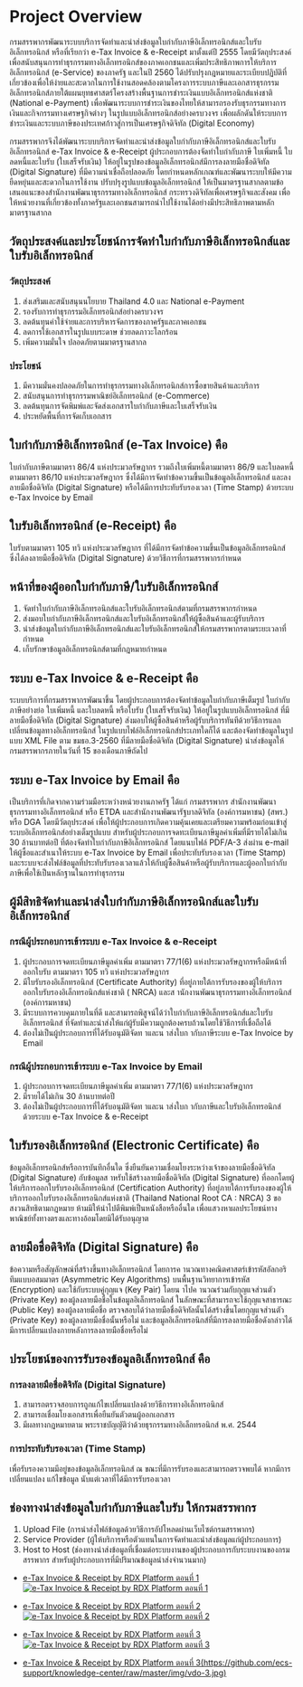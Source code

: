 Project Overview
==

กรมสรรพากรพัฒนาระบบบริการจัดทำและนำส่งข้อมูลใบกำกับภาษีอิเล็กทรอนิกส์และใบรับอิเล็กทรอนิกส์ หรือที่เรียกว่า e-Tax Invoice & e-Receipt มาตั้งแต่ปี 2555 โดยมีวัตถุประสงค์เพื่อสนับสนุนการทำธุรกรรมทางอิเล็กทรอนิกส์ของภาคเอกชนและเพิ่มประสิทธิภาพการให้บริการอิเล็กทรอนิกส์ (e-Service) ของภาครัฐ และในปี 2560 ได้ปรับปรุงกฎหมายและระเบียบปฏิบัติที่เกี่ยวข้องเพื่อให้ง่ายและสะดวกในการใช้งานสอดคล้องตามโครงการระบบภาษีและเอกสารธุรกรรมอิเล็กทรอนิกส์ภายใต้แผนยุทธศาสตร์โครงสร้างพื้นฐานการชำระเงินแบบอิเล็กทรอนิกส์แห่งชาติ (National e-Payment) เพื่อพัฒนาระบบการชำระเงินของไทยให้สามารถรองรับธุรกรรมทางการเงินและกิจกรรมทางเศรษฐกิจต่างๆ ในรูปแบบอิเล็กทรอนิกส์อย่างครบวงจร เพื่อผลักดันให้ระบบการชำระเงินและระบบภาษีของประเทศก้าวสู่การเป็นเศรษฐกิจดิจิทัล (Digital Economy)

‌กรมสรรพากรจึงได้พัฒนาระบบบริการจัดทำและนำส่งข้อมูลใบกำกับภาษีอิเล็กทรอนิกส์และใบรับอิเล็กทรอนิกส์ e-Tax Invoice & e-Receipt ผู้ประกอบการต้องจัดทำใบกำกับภาษี ใบเพิ่มหนี้ ใบลดหนี้และใบรับ (ใบเสร็จรับเงิน) ให้อยู่ในรูปของข้อมูลอิเล็กทรอนิกส์มีการลงลายมือชื่อดิจิทัล (Digital Signature) ที่มีความน่าเชื่อถือปลอดภัย โดยกำหนดหลักเกณฑ์และพัฒนาระบบให้มีความยืดหยุ่นและสะดวกในการใช้งาน ปรับปรุงรูปแบบข้อมูลอิเล็กทรอนิกส์ ให้เป็นมาตรฐานสากลตามข้อเสนอแนะของสำนักงานพัฒนาธุรกรรมทางอิเล็กทรอนิกส์ กระทรวงดิจิทัลเพื่อเศรษฐกิจและสังคม เพื่อให้หน่วยงานที่เกี่ยวข้องทั้งภาครัฐและเอกชนสามารถนำไปใช้งานได้อย่างมีประสิทธิภาพตามหลักมาตรฐานสากล


## วัตถุประสงค์และประโยชน์การจัดทำใบกำกับภาษีอิเล็กทรอนิกส์และใบรับอิเล็กทรอนิกส์

### วัตถุประสงค์‌

1.  ส่งเสริมและสนับสนุนนโยบาย Thailand 4.0 และ National e-Payment    
2.  รองรับการทำธุรกรรมอิเล็กทรอนิกส์อย่างครบวงจร    
3.  ลดต้นทุนค่าใช้จ่ายและการบริหารจัดการของภาครัฐและภาคเอกชน    
4.  ลดการใช้เอกสารในรูปแบบระดาษ ช่วยลดภาวะโลกร้อน    
5.  เพิ่มความมั่นใจ ปลอดภัยตามมาตรฐานสากล
‌

### ประโยชน์‌

1.  มีความมั่นคงปลอดภัยในการทำธุรกรรมทางอิเล็กทรอนิกส์การซื้อขายสินค้าและบริการ    
2.  สนับสนุนการทำธุรกรรมพาณิชย์อิเล็กทรอนิกส์ (e-Commerce)    
3.  ลดต้นทุนการจัดพิมพ์และจัดส่งเอกสารใบกำกับภาษีและใบเสร็จรับเงิน    
4.  ประหยัดพื้นที่การจัดเก็บเอกสาร

## ใบกำกับภาษีอิเล็กทรอนิกส์ (e-Tax Invoice) คือ 

ใบกำกับภาษีตามมาตรา 86/4 แห่งประมวลรัษฎากร รวมถึงใบเพิ่มหนี้ตามมาตรา 86/9 
และใบลดหนี้ตามมาตรา 86/10 แห่งประมวลรัษฎากร ซึ่งได้มีการจัดทำข้อความขึ้นเป็นข้อมูลอิเล็กทรอนิกส์ และลงลายมือชื่อดิจิทัล (Digital Signature) หรือได้มีการประทับรับรองเวลา (Time Stamp) ด้วยระบบ e-Tax Invoice by Email 


## ใบรับอิเล็กทรอนิกส์ (e-Receipt) คือ 

ใบรับตามมาตรา 105 ทวิ แห่งประมวลรัษฎากร ที่ได้มีการจัดทำข้อความขึ้นเป็นข้อมูลอิเล็กทรอนิกส์ ซึ่งได้ลงลายมือชื่อดิจิทัล (Digital Signature) ด้วยวิธีการที่กรมสรรพากรกำหนด

## หน้าที่ของผู้ออกใบกำกับภาษี/ใบรับอิเล็กทรอนิกส์

1. จัดทำใบกำกับภาษีอิเล็กทรอนิกส์และใบรับอิเล็กทรอนิกส์ตามที่กรมสรรพากรกำหนด
2. ส่งมอบใบกำกับภาษีอิเล็กทรอนิกส์และใบรับอิเล็กทรอนิกส์ให้ผู้ซื้อสินค้าและผู้รับบริการ
3. นำส่งข้อมูลใบกำกับภาษีอิเล็กทรอนิกส์และใบรับอิเล็กทรอนิกส์ให้กรมสรรพากรตามระยะเวลาที่กำหนด
4. เก็บรักษาข้อมูลอิเล็กทรอนิกส์ตามที่กฎหมายกำหนด

## ระบบ  e-Tax Invoice & e-Receipt คือ

ระบบบริการที่กรมสรรพากรพัฒนาขึ้น โดยผู้ประกอบการต้องจัดทำข้อมูลใบกำกับภาษีเต็มรูป  ใบกำกับภาษีอย่างย่อ ใบเพิ่มหนี้ และใบลดหนี้ หรือใบรับ (ใบเสร็จรับเงิน) ให้อยู่ในรูปแบบอิเล็กทรอนิกส์ ที่มีลายมือชื่อดิจิทัล (Digital Signature) ส่งมอบให้ผู้ซื้อสินค้าหรือผู้รับบริการทันทีด้วยวิธีการแลกเปลี่ยนข้อมูลทางอิเล็กทรอนิกส์ ในรูปแบบไฟล์อิเล็กทรอนิกส์ประเภทใดก็ได้  และต้องจัดทำข้อมูลในรูปแบบ  XML File ตาม ขมธอ.3-2560 ที่มีลายมือชื่อดิจิทัล (Digital Signature) นำส่งข้อมูลให้กรมสรรพากรภายในวันที่ 15 ของเดือนภาษีถัดไป

## ระบบ  e-Tax Invoice by Email คือ 

เป็นบริการที่เกิดจากความร่วมมือระหว่างหน่วยงานภาครัฐ ได้แก่ กรมสรรพากร สำนักงานพัฒนาธุรกรรมทางอิเล็กทรอนิกส์ หรือ  ETDA และสำนักงานพัฒนารัฐบาลดิจิทัล (องค์การมหาชน) (สพร.)  หรือ DGA โดยมีวัตถุประสงค์ เพื่อให้ผู้ประกอบการเกิดความคุ้นเคยและเตรียมความพร้อมก่อนเข้าสู่ระบบอิเล็กทรอนิกส์อย่างเต็มรูปแบบ  สำหรับผู้ประกอบการจดทะเบียนภาษีมูลค่าเพิ่มที่มีรายได้ไม่เกิน 30 ล้านบาทต่อปี  ที่ต้องจัดทำใบกำกับภาษีอิเล็กทรอนิกส์  โดยแนบไฟล์ PDF/A-3 ส่งผ่าน e-mail ให้ผู้ซื้อและสำเนาให้ระบบ  e-Tax Invoice by Email เพื่อประทับรับรองเวลา (Time Stamp) และระบบจะส่งไฟล์ข้อมูลที่ประทับรับรองเวลาแล้วให้กับผู้ซื้อสินค้าหรือผู้รับบริการและผู้ออกใบกำกับภาษีเพื่อใช้เป็นหลักฐานในการทำธุรกรรม

## ผู้มีสิทธิจัดทำและนำส่งใบกำกับภาษีอิเล็กทรอนิกส์และใบรับอิเล็กทรอนิกส์ 

### กรณีผู้ประกอบการเข้าระบบ  e-Tax Invoice & e-Receipt
1. ผู้ประกอบการจดทะเบียนภาษีมูลค่าเพิ่ม ตามมาตรา 77/1(6) แห่งประมวลรัษฎากรหรือมีหน้าที่ออกใบรับ ตามมาตรา 105 ทวิ แห่งประมวลรัษฎากร
2. มีใบรับรองอิเล็กทรอนิกส์ (Certificate Authority) ที่อยู่ภายใต้การรับรองของผู้ให้บริการออกใบรับรองอิเล็กทรอนิกส์แห่งชาติ ( NRCA) และส านักงานพัฒนาธุรกรรมทางอิเล็กทรอนิกส์ (องค์การมหาชน)
3. มีระบบการควบคุมภายในที่ดี และสามารถพิสูจน์ได้ว่าใบกำกับภาษีอิเล็กทรอนิกส์และใบรับอิเล็กทรอนิกส์ ที่จัดทำและนำส่งให้แก่ผู้รับมีความถูกต้องครบถ้วนโดยใช้วิธีการที่เชื่อถือได้
4. ต้องไม่เป็นผู้ประกอบการที่ได้รับอนุมัติจัดท าและน าส่งใบก ากับภาษีระบบ  e-Tax Invoice by Email

### กรณีผู้ประกอบการเข้าระบบ  e-Tax Invoice by Email
1) ผู้ประกอบการจดทะเบียนภาษีมูลค่าเพิ่ม ตามมาตรา 77/1(6) แห่งประมวลรัษฎากร  
2) มีรายได้ไม่เกิน 30 ล้านบาทต่อปี
3) ต้องไม่เป็นผู้ประกอบการที่ได้รับอนุมัติจัดท าและน าส่งใบก ากับภาษีและใบรับอิเล็กทรอนิกส์
ด้วยระบบ  e-Tax Invoice & e-Receipt

## ใบรับรองอิเล็กทรอนิกส์ (Electronic Certificate) คือ   
    
ข้อมูลอิเล็กทรอนิกส์หรือการบันทึกอื่นใด ซึ่งยืนยันความเชื่อมโยงระหว่างเจ้าของลายมือชื่อดิจิทัล (Digital Signature) กับข้อมูลส าหรับใช้สร้างลายมือชื่อดิจิทัล (Digital Signature) ที่ออกโดยผู้ให้บริการออกใบรับรองอิเล็กทรอนิกส์ (Certification Authority) ที่อยู่ภายใต้การรับรองของผู้ให้บริการออกใบรับรองอิเล็กทรอนิกส์แห่งชาติ (Thailand National Root CA : NRCA) 3 ขอสงวนสิทธิตามกฎหมาย ห้ามมิให้นำไปตีพิมพ์เป็นหนังสือหรืออื่นใด เพื่อแสวงหาผลประโยชน์ทางพาณิชย์ทั้งทางตรงและทางอ้อมโดยมิได้รับอนุญาต

## ลายมือชื่อดิจิทัล (Digital Signature) คือ

ข้อความหรือสัญลักษณ์ที่สร้างขึ้นทางอิเล็กทรอนิกส์ โดยการค านวณทางคณิตศาสตร์เข้ารหัสอัลกอริทึมแบบอสมมาตร (Asymmetric Key Algorithms) บนพื้นฐานวิทยาการเข้ารหัส (Encryption) และใช้กับระบบคู่กุญแจ (Key Pair) โดยน าไปค านวณร่วมกับกุญแจส่วนตัว (Private Key) ของผู้ลงลายมือชื่อในข้อมูลอิเล็กทรอนิกส์ ในลักษณะที่สามารถจะใช้กุญแจสาธารณะ (Public Key) ของผู้ลงลายมือชื่อ ตรวจสอบได้ว่าลายมือชื่อดิจิทัลนั้นได้สร้างขึ้นโดยกุญแจส่วนตัว (Private Key) ของผู้ลงลายมือชื่อนั้นหรือไม่ และข้อมูลอิเล็กทรอนิกส์ที่มีการลงลายมือชื่อดังกล่าวได้มีการเปลี่ยนแปลงภายหลังการลงลายมือชื่อหรือไม่


## ประโยชน์ของการรับรองข้อมูลอิเล็กทรอนิกส์ คือ

### การลงลายมือชื่อดิจิทัล (Digital Signature)
1. สามารถตรวจสอบการถูกแก้ไขเปลี่ยนแปลงด้วยวิธีการทางอิเล็กทรอนิกส์
2. สามารถเชื่อมโยงเอกสารเพื่อยืนยันตัวตนผู้ออกเอกสาร
3. มีผลทางกฎหมายตาม  พระราชบัญญัติว่าด้วยธุรกรรมทางอิเล็กทรอนิกส์ พ.ศ. 2544

### การประทับรับรองเวลา (Time Stamp)

เพื่อรับรองความมีอยู่ของข้อมูลอิเล็กทรอนิกส์ ณ ขณะที่มีการรับรองและสามารถตรวจพบได้ หากมีการเปลี่ยนแปลง แก้ไขข้อมูล นับแต่เวลาที่ได้มีการรับรองเวลา


## ช่องทางนำส่งข้อมูลใบกำกับภาษีและใบรับ ให้กรมสรรพากร

1. Upload File (การนำส่งไฟล์ข้อมูลด้วยวิธีการอัปโหลดผ่านเว็บไซต์กรมสรรพากร)
2. Service Provider (ผู้ให้บริการหรือตัวแทนในการจัดทำและนำส่งข้อมูลแก่ผู้ประกอบการ)
3. Host to Host (ช่องทางนำส่งข้อมูลที่เชื่อมต่อระบบงานของผู้ประกอบการกับระบบงานของกรมสรรพากร สำหรับผู้ประกอบการที่มีปริมาณข้อมูลนำส่งจำนวนมาก)



-   [e-Tax Invoice & Receipt by RDX Platform ตอนที่ 1 ![e-Tax Invoice & Receipt by RDX Platform ตอนที่ 1](http://img.youtube.com/vi/UeXSSSINZUc/0.jpg)](http://www.youtube.com/watch?v=UeXSSSINZUc) 
    
-   [e-Tax Invoice & Receipt by RDX Platform ตอนที่ 2 ![e-Tax Invoice & Receipt by RDX Platform ตอนที่ 2](http://img.youtube.com/vi/Nv3iRIGGwYk/0.jpg)](https://www.youtube.com/watch?v=Nv3iRIGGwYk) 
   
-   [e-Tax Invoice & Receipt by RDX Platform ตอนที่ 3 ![e-Tax Invoice & Receipt by RDX Platform ตอนที่ 3](http://img.youtube.com/vi/Nv3iRIGGwYk/0.jpg)](https://www.youtube.com/watch?v=Nv3iRIGGwYk) 
 
-  [e-Tax Invoice & Receipt by RDX Platform ตอนที่ 3(https://github.com/ecs-support/knowledge-center/raw/master/img/vdo-3.jpg) ](https://drive.google.com/file/d/1MJCa96zHQRD2KQU2hxRLQePWuVPQC-V4/view)
<!--stackedit_data:
eyJoaXN0b3J5IjpbLTk3MjAzMDIwNiwtMTMxNDUwMzk1NSwtMT
U2OTgyMjQ1MSwxMjk3NjEzNDYwXX0=
-->